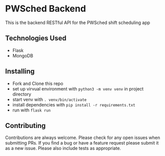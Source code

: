 # PWSched Backend

This is the backend RESTful API for the PWSched shift scheduling app

## Technologies Used

- Flask
- MongoDB

## Installing

- Fork and Clone this repo
- set up virvual environment with `python3 -m venv venv` in project directory
- start venv with `. venv/bin/activate`
- install dependencies with `pip install -r requirements.txt`
- run with `flask run`

## Contributing

Contributions are always welcome.  Please check for any open issues when submitting PRs.  If you find a bug or have a feature request please submit it as a new issue. Please also include tests as appropriate.